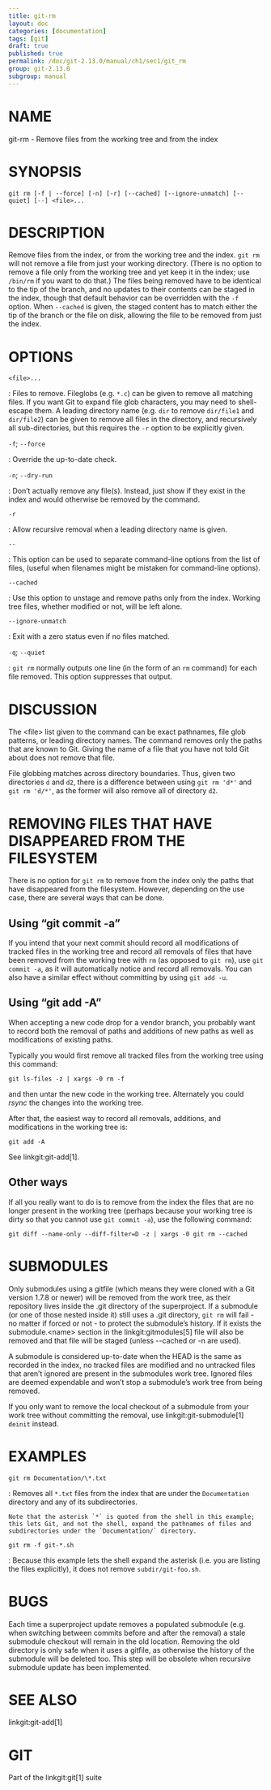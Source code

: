```yaml
---
title: git-rm
layout: doc
categories: [documentation]
tags: [git]
draft: true
published: true
permalink: /doc/git-2.13.0/manual/ch1/sec1/git_rm
group: git-2.13.0
subgroup: manual
---
```


NAME
====

git-rm - Remove files from the working tree and from the index

SYNOPSIS
========

    git rm [-f | --force] [-n] [-r] [--cached] [--ignore-unmatch] [--quiet] [--] <file>...

DESCRIPTION
===========

Remove files from the index, or from the working tree and the index. `git rm` will not remove a file from just your working directory. (There is no option to remove a file only from the working tree and yet keep it in the index; use `/bin/rm` if you want to do that.) The files being removed have to be identical to the tip of the branch, and no updates to their contents can be staged in the index, though that default behavior can be overridden with the `-f` option. When `--cached` is given, the staged content has to match either the tip of the branch or the file on disk, allowing the file to be removed from just the index.

OPTIONS
=======

`<file>...`

:   Files to remove. Fileglobs (e.g. `*.c`) can be given to remove all matching files. If you want Git to expand file glob characters, you may need to shell-escape them. A leading directory name (e.g. `dir` to remove `dir/file1` and `dir/file2`) can be given to remove all files in the directory, and recursively all sub-directories, but this requires the `-r` option to be explicitly given.

`-f`; `--force`

:   Override the up-to-date check.

`-n`; `--dry-run`

:   Don’t actually remove any file(s). Instead, just show if they exist in the index and would otherwise be removed by the command.

`-r`

:   Allow recursive removal when a leading directory name is given.

`--`

:   This option can be used to separate command-line options from the list of files, (useful when filenames might be mistaken for command-line options).

`--cached`

:   Use this option to unstage and remove paths only from the index. Working tree files, whether modified or not, will be left alone.

`--ignore-unmatch`

:   Exit with a zero status even if no files matched.

`-q`; `--quiet`

:   `git rm` normally outputs one line (in the form of an `rm` command) for each file removed. This option suppresses that output.

DISCUSSION
==========

The &lt;file&gt; list given to the command can be exact pathnames, file glob patterns, or leading directory names. The command removes only the paths that are known to Git. Giving the name of a file that you have not told Git about does not remove that file.

File globbing matches across directory boundaries. Thus, given two directories `d` and `d2`, there is a difference between using `git rm 'd*'` and `git rm 'd/*'`, as the former will also remove all of directory `d2`.

REMOVING FILES THAT HAVE DISAPPEARED FROM THE FILESYSTEM
========================================================

There is no option for `git rm` to remove from the index only the paths that have disappeared from the filesystem. However, depending on the use case, there are several ways that can be done.

Using “git commit -a”
---------------------

If you intend that your next commit should record all modifications of tracked files in the working tree and record all removals of files that have been removed from the working tree with `rm` (as opposed to `git rm`), use `git commit -a`, as it will automatically notice and record all removals. You can also have a similar effect without committing by using `git add -u`.

Using “git add -A”
------------------

When accepting a new code drop for a vendor branch, you probably want to record both the removal of paths and additions of new paths as well as modifications of existing paths.

Typically you would first remove all tracked files from the working tree using this command:

    git ls-files -z | xargs -0 rm -f

and then untar the new code in the working tree. Alternately you could *rsync* the changes into the working tree.

After that, the easiest way to record all removals, additions, and modifications in the working tree is:

    git add -A

See linkgit:git-add\[1\].

Other ways
----------

If all you really want to do is to remove from the index the files that are no longer present in the working tree (perhaps because your working tree is dirty so that you cannot use `git commit -a`), use the following command:

    git diff --name-only --diff-filter=D -z | xargs -0 git rm --cached

SUBMODULES
==========

Only submodules using a gitfile (which means they were cloned with a Git version 1.7.8 or newer) will be removed from the work tree, as their repository lives inside the .git directory of the superproject. If a submodule (or one of those nested inside it) still uses a .git directory, `git rm` will fail - no matter if forced or not - to protect the submodule’s history. If it exists the submodule.&lt;name&gt; section in the linkgit:gitmodules\[5\] file will also be removed and that file will be staged (unless --cached or -n are used).

A submodule is considered up-to-date when the HEAD is the same as recorded in the index, no tracked files are modified and no untracked files that aren’t ignored are present in the submodules work tree. Ignored files are deemed expendable and won’t stop a submodule’s work tree from being removed.

If you only want to remove the local checkout of a submodule from your work tree without committing the removal, use linkgit:git-submodule\[1\] `deinit` instead.

EXAMPLES
========

`git rm Documentation/\*.txt`

:   Removes all `*.txt` files from the index that are under the `Documentation` directory and any of its subdirectories.

    Note that the asterisk `*` is quoted from the shell in this example; this lets Git, and not the shell, expand the pathnames of files and subdirectories under the `Documentation/` directory.

`git rm -f git-*.sh`

:   Because this example lets the shell expand the asterisk (i.e. you are listing the files explicitly), it does not remove `subdir/git-foo.sh`.

BUGS
====

Each time a superproject update removes a populated submodule (e.g. when switching between commits before and after the removal) a stale submodule checkout will remain in the old location. Removing the old directory is only safe when it uses a gitfile, as otherwise the history of the submodule will be deleted too. This step will be obsolete when recursive submodule update has been implemented.

SEE ALSO
========

linkgit:git-add\[1\]

GIT
===

Part of the linkgit:git\[1\] suite
